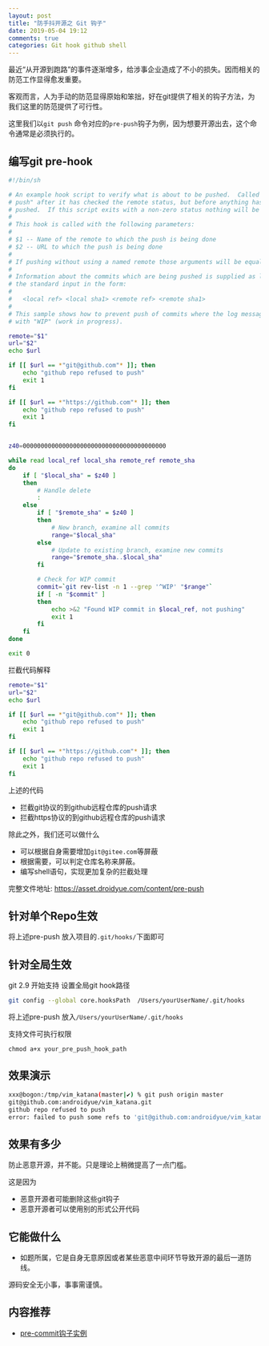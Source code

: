 ```yaml
---
layout: post
title: "防手抖开源之 Git 钩子"
date: 2019-05-04 19:12
comments: true
categories: Git hook github shell
---
```


最近“从开源到跑路”的事件逐渐增多，给涉事企业造成了不小的损失。因而相关的防范工作显得愈发重要。

客观而言，人为手动的防范显得原始和笨拙，好在git提供了相关的钩子方法，为我们这里的防范提供了可行性。

这里我们以`git push` 命令对应的`pre-push`钩子为例，因为想要开源出去，这个命令通常是必须执行的。

<!--more-->
## 编写git pre-hook

```bash
#!/bin/sh

# An example hook script to verify what is about to be pushed.  Called by "git
# push" after it has checked the remote status, but before anything has been
# pushed.  If this script exits with a non-zero status nothing will be pushed.
#
# This hook is called with the following parameters:
#
# $1 -- Name of the remote to which the push is being done
# $2 -- URL to which the push is being done
#
# If pushing without using a named remote those arguments will be equal.
#
# Information about the commits which are being pushed is supplied as lines to
# the standard input in the form:
#
#   <local ref> <local sha1> <remote ref> <remote sha1>
#
# This sample shows how to prevent push of commits where the log message starts
# with "WIP" (work in progress).

remote="$1"
url="$2"
echo $url

if [[ $url == *"git@github.com"* ]]; then
    echo "github repo refused to push"
    exit 1
fi

if [[ $url == *"https://github.com"* ]]; then
    echo "github repo refused to push"
    exit 1
fi


z40=0000000000000000000000000000000000000000

while read local_ref local_sha remote_ref remote_sha
do
	if [ "$local_sha" = $z40 ]
	then
		# Handle delete
		:
	else
		if [ "$remote_sha" = $z40 ]
		then
			# New branch, examine all commits
			range="$local_sha"
		else
			# Update to existing branch, examine new commits
			range="$remote_sha..$local_sha"
		fi

		# Check for WIP commit
		commit=`git rev-list -n 1 --grep '^WIP' "$range"`
		if [ -n "$commit" ]
		then
			echo >&2 "Found WIP commit in $local_ref, not pushing"
			exit 1
		fi
	fi
done

exit 0
```
拦截代码解释
```bash
remote="$1"
url="$2"
echo $url

if [[ $url == *"git@github.com"* ]]; then
    echo "github repo refused to push"
    exit 1
fi

if [[ $url == *"https://github.com"* ]]; then
    echo "github repo refused to push"
    exit 1
fi
```

上述的代码
  
  * 拦截git协议的到github远程仓库的push请求
  * 拦截https协议的到github远程仓库的push请求

除此之外，我们还可以做什么

  * 可以根据自身需要增加`git@gitee.com`等屏蔽
  * 根据需要，可以判定仓库名称来屏蔽。
  * 编写shell语句，实现更加复杂的拦截处理


完整文件地址: https://asset.droidyue.com/content/pre-push



## 针对单个Repo生效
将上述pre-push 放入项目的`.git/hooks/`下面即可


## 针对全局生效
git 2.9 开始支持
设置全局git hook路径
```bash
git config --global core.hooksPath  /Users/yourUserName/.git/hooks
```

将上述pre-push 放入`/Users/yourUserName/.git/hooks`


支持文件可执行权限
```
chmod a+x your_pre_push_hook_path
```


## 效果演示
```bash
xxx@bogon:/tmp/vim_katana(master|✔) % git push origin master
git@github.com:androidyue/vim_katana.git
github repo refused to push
error: failed to push some refs to 'git@github.com:androidyue/vim_katana.git'
```

## 效果有多少
防止恶意开源，并不能。只是理论上稍微提高了一点门槛。
  
这是因为

  * 恶意开源者可能删除这些git钩子
  * 恶意开源者可以使用别的形式公开代码

## 它能做什么
  * 如题所属，它是自身无意原因或者某些恶意中间环节导致开源的最后一道防线。

源码安全无小事，事事需谨慎。

## 内容推荐
  * [pre-commit钩子实例](https://droidyue.com/blog/2016/05/22/use-checkstyle-for-better-code-style/)
